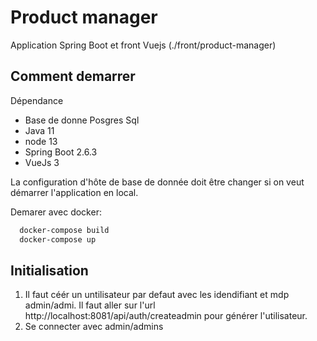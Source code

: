 # Product manager

Application Spring Boot et front Vuejs (./front/product-manager)

## Comment demarrer

Dépendance

- Base de donne Posgres Sql
- Java 11
- node 13
- Spring Boot 2.6.3
- VueJs 3

La configuration d'hôte de base de donnée doit être changer si on veut démarrer l'application en local. 

Demarer avec docker:

```bash
  docker-compose build
  docker-compose up
```


## Initialisation

1) Il faut céér un untilisateur par defaut avec les idendifiant et mdp admin/admi.
Il faut aller sur l'url http://localhost:8081/api/auth/createadmin pour générer l'utilisateur.
2) Se connecter avec admin/admins
